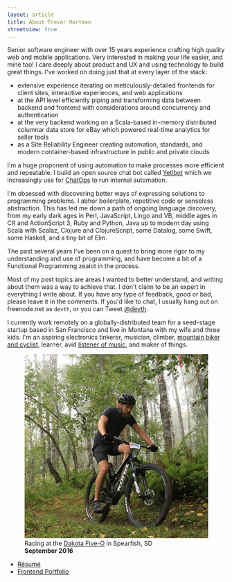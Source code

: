 ```yaml
---
layout: article
title: About Trevor Hartman
streetview: true
---
```


Senior software engineer with over 15 years experience crafting high quality web
and mobile applications. Very interested in making your life easier, and mine
too! I care deeply about product and UX and using technology to build great
things. I've worked on doing just that at every layer of the stack:

- extensive experience iterating on meticulously-detailed frontends for client
  sites, interactive experiences, and web applications
- at the API level efficiently piping and transforming data between backend and
  frontend with considerations around concurrency and authentication
- at the very backend working on a Scala-based in-memory distributed columnar
  data store for eBay which powered real-time analytics for seller tools
- as a Site Reliability Engineer creating automation, standards, and
  modern container-based infrastructure in public and private clouds

I'm a huge proponent of using automation to make processes more efficient and
repeatable. I build an open source chat bot called
[Yetibot](https://github.com/devth/yetibot) which we increasingly use for
[ChatOps](http://devops.com/2014/07/16/chatops-communicating-speed-devops/) to
run internal automation.

I'm obsessed with discovering better ways of expressing solutions to programming
problems. I abhor boilerplate, repetitive code or senseless abstraction.  This
has led me down a path of ongoing language discovery, from my early dark ages in
Perl, JavaScript, Lingo and VB, middle ages in C# and ActionScript 3, Ruby and
Python, Java up to modern day using Scala with Scalaz, Clojure and
ClojureScript, some Datalog, some Swift, some Haskell, and a tiny bit of Elm.

The past several years I've been on a quest to bring more rigor to my
understanding and use of programming, and have become a bit of a Functional
Programming zealot in the process.

Most of my post topics are areas I wanted to better understand, and writing
about them was a way to achieve that. I don't claim to be an expert in
everything I write about. If you have any type of feedback, good or bad, please
leave it in the comments. If you'd like to chat, I usually hang out on
freenode.net as `devth`, or you can Tweet [@devth](https://twitter.com/devth).

I currently work remotely on a globally-distributed team for a seed-stage
startup based in San Francisco and live in Montana with my wife and three kids.
I'm an aspiring electronics tinkerer, musician, climber, [mountain biker and
cyclist](https://www.strava.com/athletes/devth), learner, avid [listener of
music](https://www.last.fm/user/trevorhartman), and maker of things.

<figure>
  <img src="/images/dakota-50.jpg" alt="Dakota 50" />
  <figcaption>
    Racing at the <a href="http://www.dakotafiveo.com/">Dakota Five-O</a> in
    Spearfish, SD<br>
    <strong>September 2016</strong>
  </figcaption>
</figure>

- [Résumé](Trevor-Hartman-resume.pdf)
- [Frontend Portfolio](http://cargocollective.com/devth)
